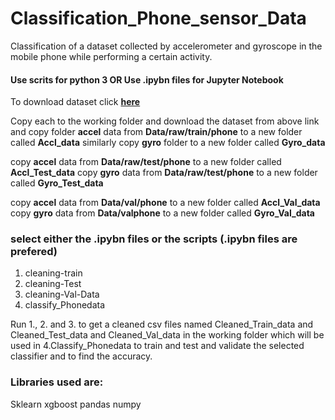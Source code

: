 # Classification_Phone_sensor_Data
Classification of a dataset collected by accelerometer and gyroscope in the mobile phone while performing a certain activity.

#### Use scrits for python 3  OR  Use .ipybn files for Jupyter Notebook


To download dataset click [**here**](https://prithviai-my.sharepoint.com/:f:/g/personal/aakash_pandey_prithvi_ai/EhnIDiH1ExlKoje3P-9SpRYB3X5w_d0eFgWL3qWJrcEGnQ?e=fmAepS)  

Copy each to the working folder and download the dataset from above link and copy folder **accel** data from **Data/raw/train/phone**
 to a new folder called **Accl_data**
similarly copy **gyro** folder to a new folder called **Gyro_data**
 
copy **accel** data from **Data/raw/test/phone** to a new folder called **Accl_Test_data**
copy **gyro** data from **Data/raw/test/phone** to a new folder called **Gyro_Test_data**
 
copy **accel** data from **Data/val/phone** to a new folder called **Accl_Val_data**
copy **gyro** data from **Data/valphone** to a new folder called **Gyro_Val_data**


### select either the .ipybn files or the scripts (.ipybn files are prefered)
 1. cleaning-train
 2. cleaning-Test
 3. cleaning-Val-Data
 4. classify_Phonedata
 
 Run 1., 2. and 3. to get a cleaned csv files named Cleaned_Train_data and Cleaned_Test_data and Cleaned_Val_data in the working folder which will be used in 4.Classify_Phonedata to train and test and validate the selected classifier and to find the accuracy.

### Libraries used are:
 Sklearn
 xgboost
 pandas
 numpy

